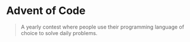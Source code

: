# Advent of Code

> A yearly contest where people use their programming language of choice to solve daily problems.
